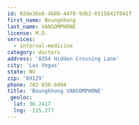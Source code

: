 ```yaml
---
id: 02de36e6-4b86-44f0-9db2-6515642f041f
first_name: Boungkhong
last_name: VANSOMPHONE
license: M.D.
services:
  - internal-medicine
category: doctors
address: '8354 Hidden Crossing Lane'
city: 'Las Vegas'
state: NV
zip: '89129'
phone: 702-838-6494
title: 'Boungkhong VANSOMPHONE'
_geoloc:
  lat: 36.2417
  lng: -115.277
---
```

